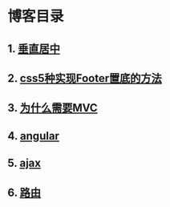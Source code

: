 # 博客目录  

## 1. [垂直居中](https://github.com/yinshaochuang/blogs/blob/master/vertical.md)  
## 2. [css5种实现Footer置底的方法](https://github.com/yinshaochuang/blogs/blob/master/footer.md)  
## 3. [为什么需要MVC](https://github.com/yinshaochuang/blogs/blob/master/mvc.md)
## 4. [angular](https://github.com/yinshaochuang/blogs/blob/master/angular.md)  
## 5. [ajax](https://github.com/yinshaochuang/blogs/blob/master/ajax.md)  
## 6. [路由](https://github.com/yinshaochuang/blogs/blob/master/router.md)